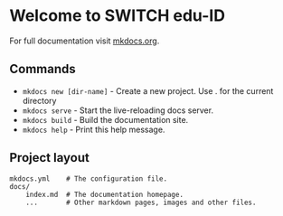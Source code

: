 # Welcome to SWITCH edu-ID

For full documentation visit [mkdocs.org](https://mkdocs.org).

## Commands

* `mkdocs new [dir-name]` - Create a new project. Use . for the current directory
* `mkdocs serve` - Start the live-reloading docs server.
* `mkdocs build` - Build the documentation site.
* `mkdocs help` - Print this help message.

## Project layout

    mkdocs.yml    # The configuration file.
    docs/
        index.md  # The documentation homepage.
        ...       # Other markdown pages, images and other files.
